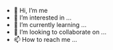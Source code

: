 - 👋 Hi, I’m me
- 👀 I’m interested in ...
- 🌱 I’m currently learning ...
- 💞️ I’m looking to collaborate on ...
- 📫 How to reach me ...

<!---
Codedelayer/Codedelayer is a ✨ special ✨ repository because its `README.md` (this file) appears on your GitHub profile.
You can click the Preview link to take a look at your changes.
--->
